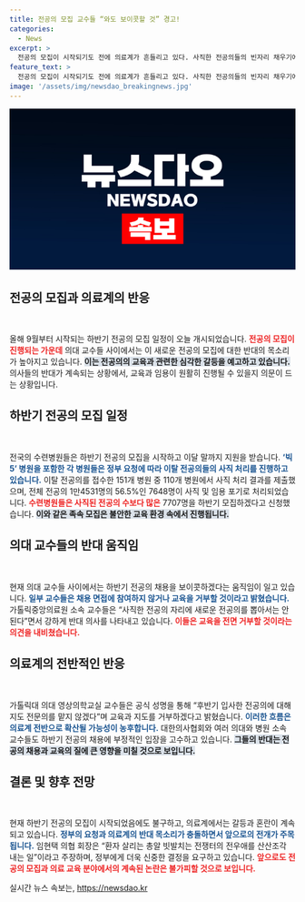 ```yaml
---
title: 전공의 모집 교수들 “와도 보이콧할 것” 경고!
categories:
  - News
excerpt: >
  전공의 모집이 시작되기도 전에 의료계가 흔들리고 있다. 사직한 전공의들의 빈자리 채우기에 저항하는 교수들의 보이콧 움직임이 확산되며, 교수와 전공의 간의 신뢰는 바닥으로 추락했다. 클릭을 유도하는 이 현상, 과연 어떤 결말을 맞게 될까?
feature_text: >
  전공의 모집이 시작되기도 전에 의료계가 흔들리고 있다. 사직한 전공의들의 빈자리 채우기에 저항하는 교수들의 보이콧 움직임이 확산되며, 교수와 전공의 간의 신뢰는 바닥으로 추락했다. 클릭을 유도하는 이 현상, 과연 어떤 결말을 맞게 될까?
image: '/assets/img/newsdao_breakingnews.jpg'
---
```


<p><img src="/assets/img/newsdao_breakingnews.jpg" alt="ranknews 속보" /></p>

<h2 data-ke-size="size26">전공의 모집과 의료계의 반응</h2>

<p data-ke-size="size16">&nbsp;</p>

<p>올해 9월부터 시작되는 하반기 전공의 모집 일정이 오늘 개시되었습니다. <b><span style="color: #ee2323;">전공의 모집이 진행되는 가운데</span></b> 의대 교수들 사이에서는 이 새로운 전공의 모집에 대한 반대의 목소리가 높아지고 있습니다. <b><span style="background-color: #21538527;">이는 전공의의 교육과 관련한 심각한 갈등을 예고하고 있습니다.</span></b> 의사들의 반대가 계속되는 상황에서, 교육과 임용이 원활히 진행될 수 있을지 의문이 드는 상황입니다. </p>

<h2 data-ke-size="size26">하반기 전공의 모집 일정</h2>

<p data-ke-size="size16">&nbsp;</p>

<p>전국의 수련병원들은 하반기 전공의 모집을 시작하고 이달 말까지 지원을 받습니다. <b><span style="color: #1a5490;">‘빅5’ 병원을 포함한 각 병원들은 정부 요청에 따라 이탈 전공의들의 사직 처리를 진행하고 있습니다.</span></b> 이탈 전공의를 접수한 151개 병원 중 110개 병원에서 사직 처리 결과를 제출했으며, 전체 전공의 1만4531명의 56.5%인 7648명이 사직 및 임용 포기로 처리되었습니다. <b><span style="color: #ee2323;">수련병원들은 사직된 전공의 수보다 많은</span></b> 7707명을 하반기 모집하겠다고 신청했습니다. <b><span style="background-color: #21538527;">이와 같은 족속 모집은 불안한 교육 환경 속에서 진행됩니다.</span></b></p>

<h2 data-ke-size="size26">의대 교수들의 반대 움직임</h2>

<p data-ke-size="size16">&nbsp;</p>

<p>현재 의대 교수들 사이에서는 하반기 전공의 채용을 보이콧하겠다는 움직임이 일고 있습니다. <b><span style="color: #1a5490;">일부 교수들은 채용 면접에 참여하지 않거나 교육을 거부할 것이라고 밝혔습니다. </span></b> 가톨릭중앙의료원 소속 교수들은 “사직한 전공의 자리에 새로운 전공의를 뽑아서는 안 된다”면서 강하게 반대 의사를 나타내고 있습니다. <b><span style="color: #ee2323;">이들은 교육을 전면 거부할 것이라는 의견을 내비쳤습니다.</span></b></p>

<h2 data-ke-size="size26">의료계의 전반적인 반응</h2>

<p data-ke-size="size16">&nbsp;</p>

<p>가톨릭대 의대 영상의학교실 교수들은 공식 성명을 통해 “후반기 입사한 전공의에 대해 지도 전문의를 맡지 않겠다”며 교육과 지도를 거부하겠다고 밝혔습니다. <b><span style="color: #1a5490;">이러한 흐름은 의료계 전반으로 확산될 가능성이 농후합니다.</span></b> 대한의사협회와 여러 의대와 병원 소속 교수들도 하반기 전공의 채용에 부정적인 입장을 고수하고 있습니다. <b><span style="background-color: #21538527;">그들의 반대는 전공의 채용과 교육의 질에 큰 영향을 미칠 것으로 보입니다.</span></b></p>

<h2 data-ke-size="size26">결론 및 향후 전망</h2>

<p data-ke-size="size16">&nbsp;</p>

<p>현재 하반기 전공의 모집이 시작되었음에도 불구하고, 의료계에서는 갈등과 혼란이 계속되고 있습니다. <b><span style="color: #1a5490;"> 정부의 요청과 의료계의 반대 목소리가 충돌하면서 앞으로의 전개가 주목됩니다.</span></b> 임현택 의협 회장은 “환자 살리는 총알 빗발치는 전쟁터의 전우애를 산산조각 내는 일”이라고 주장하며, 정부에게 더욱 신중한 결정을 요구하고 있습니다. <b><span style="color: #ee2323;">앞으로도 전공의 모집과 의료 교육 분야에서의 계속된 논란은 불가피할 것으로 보입니다.</span></b></p>
실시간 뉴스 속보는, <a href="https://newsdao.kr" rel="dofollow">https://newsdao.kr</a>


